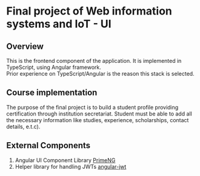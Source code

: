 # Final project of Web information systems and IoT - UI

## Overview

This is the frontend component of the application. It is implemented in TypeScript, using Angular framework.  
Prior experience on TypeScript/Angular is the reason this stack is selected.

## Course implementation

The purpose of the final project is to build a student profile providing certification through institution secretariat.
Student must be able to add all the necessary information like studies, experience, scholarships, contact details,
e.t.c).

## External Components

1. Angular UI Component Library [PrimeNG](https://primeng.org/installation)
2. Helper library for handling JWTs [angular-jwt](https://github.com/auth0/angular2-jwt)
